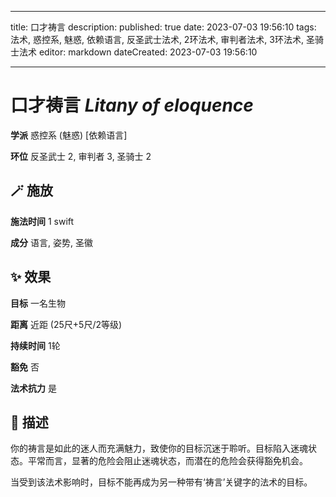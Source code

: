 
---
title: 口才祷言
description: 
published: true
date: 2023-07-03 19:56:10
tags: 法术, 惑控系, 魅惑, 依赖语言, 反圣武士法术, 2环法术, 审判者法术, 3环法术, 圣骑士法术
editor: markdown
dateCreated: 2023-07-03 19:56:10

---

# **口才祷言** *Litany of eloquence*

**学派** 惑控系 (魅惑) \[依赖语言\] 

**环位** 反圣武士 2, 审判者 3, 圣骑士 2

## 🪄 施放

**施法时间** 1 swift

**成分** 语言, 姿势, 圣徽

## ✨ 效果 

**目标** 一名生物 

**距离** 近距 (25尺+5尺/2等级)  

**持续时间** 1轮 

**豁免** 否

**法术抗力** 是

## 📖 描述

你的祷言是如此的迷人而充满魅力，致使你的目标沉迷于聆听。目标陷入迷魂状态。平常而言，显著的危险会阻止迷魂状态，而潜在的危险会获得豁免机会。

当受到该法术影响时，目标不能再成为另一种带有‘祷言’关键字的法术的目标。
    